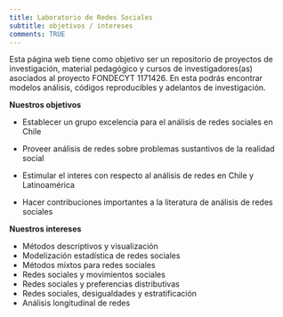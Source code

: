 ```yaml
---
title: Laboratorio de Redes Sociales 
subtitle: objetivos / intereses 
comments: TRUE
---
```


Esta página web tiene como objetivo ser un repositorio de proyectos de investigación, 
material pedagógico y cursos de investigadores(as) asociados al proyecto FONDECYT 1171426. 
En esta podrás encontrar modelos análisis, códigos reproducibles y adelantos de investigación. 


**Nuestros objetivos** 

- Establecer un grupo excelencia para el análisis de redes sociales en Chile
- Proveer análisis de redes sobre problemas sustantivos de la realidad social
- Estimular el interes con respecto al análisis de redes en Chile y Latinoamérica

- Hacer contribuciones importantes a la literatura de análisis de redes sociales

**Nuestros intereses**

- Métodos descriptivos y visualización
- Modelización estadística de redes sociales
- Métodos mixtos para redes sociales
- Redes sociales y movimientos sociales
- Redes sociales y preferencias distributivas
- Redes sociales, desigualdades y estratificación
- Análisis longitudinal de redes

